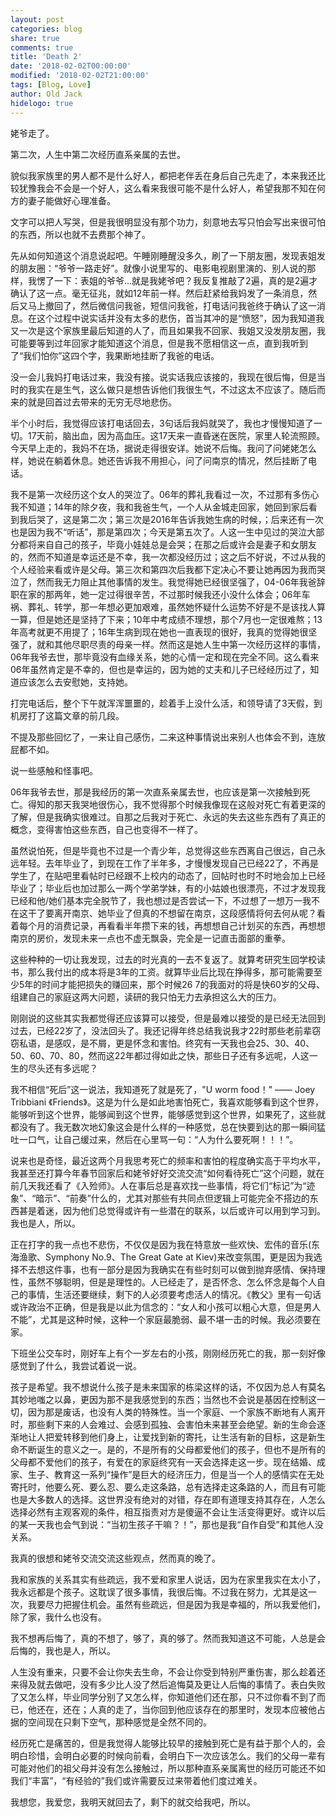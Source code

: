 ```yaml
---
layout: post
categories: blog
share: true
comments: true
title: 'Death 2'
date: '2018-02-02T00:00:00'
modified: '2018-02-02T21:00:00'
tags: [Blog, Love]
author: Old Jack
hidelogo: true
---
```

姥爷走了。

第二次，人生中第二次经历直系亲属的去世。

貌似我家族里的男人都不是什么好人，都把老伴丢在身后自己先走了，本来我还比较犹豫我会不会是一个好人，这么看来我很可能不是什么好人，希望我那不知在何方的妻子能做好心理准备。

文字可以把人写哭，但是我很明显没有那个功力，刻意地去写只怕会写出来很可怕的东西，所以也就不去费那个神了。

先从如何知道这个消息说起吧。午睡刚睡醒没多久，刷了一下朋友圈，发现表姐发的朋友圈：“爷爷一路走好”。就像小说里写的、电影电视剧里演的、别人说的那样，我愣了一下：表姐的爷爷...就是我姥爷吧？我反复推敲了2遍，真的是2遍才确认了这一点。毫无征兆，就如12年前一样。然后赶紧给我妈发了一条消息，然后又马上撤回了，然后微信问我爸，短信问我爸，打电话问我爸终于确认了这一消息。在这个过程中说实话并没有太多的悲伤，首当其冲的是“愤怒”，因为我知道我又一次是这个家族里最后知道的人了，而且如果我不回家、我姐又没发朋友圈，我可能要等到过年回家才能知道这个消息，但是我不愿相信这一点，直到我听到了“我们怕你”这四个字，我果断地挂断了我爸的电话。

没一会儿我妈打电话过来，我没有接。说实话我应该接的，我现在很后悔，但是当时的我实在是生气，这么做只是想告诉他们我很生气，不过这太不应该了。随后而来的就是回首过去带来的无穷无尽地悲伤。

半个小时后，我觉得应该打电话回去，3句话后我妈就哭了，我也才慢慢知道了一切。17天前，脑出血，因为高血压。这17天来一直昏迷在医院，家里人轮流照顾。今天早上走的，我妈不在场，据说走得很安详。她说不后悔。我问了问姥姥怎么样，她说在躺着休息。她还告诉我不用担心，问了问南京的情况，然后挂断了电话。

我不是第一次经历这个女人的哭泣了。06年的葬礼我看过一次，不过那有多伤心我不知道；14年的除夕夜，我和我爸生气，一个人从金城走回家，她回到家后看到我后哭了，这是第二次；第三次是2016年告诉我她生病的时候，；后来还有一次也是因为我不“听话”，那是第四次；今天是第五次了。人这一生中见过的哭泣大部分都将来自自己的孩子，毕竟小娃娃总是会哭；在那之后或许会是妻子和女朋友的，然而不知道是幸运还是不幸，我一次都没经历过；这之后不好说，不过从我的个人经验来看或许是父母。第三次和第四次后我都下定决心不要让她再因为我而哭泣了，然而我无力阻止其他事情的发生。我觉得她已经很坚强了，04-06年我爸辞职在家的那两年，她一定过得很辛苦，不过那时候我还小没什么体会；06年车祸、葬礼、转学，那一年想必更加艰难，虽然她怀疑什么运势不好是不是该找人算一算，但是她还是坚持了下来；10年中考成绩不理想，那个7月也一定很难熬；13年高考就更不用提了；16年生病到现在她也一直表现的很好，我真的觉得她很坚强了，就和其他尽职尽责的母亲一样。然而这是她人生中第一次经历这样的事情，06年我爷去世，那毕竟没有血缘关系，她的心情一定和现在完全不同。这么看来06年虽然肯定是不幸的，但也是幸运的，因为她的丈夫和儿子已经经历过了，知道应该怎么去安慰她，支持她。

打完电话后，整个下午就浑浑噩噩的，趁着手上没什么活，和领导请了3天假，到机房打了这篇文章的前几段。

<div class="text-divider"></div>

不提及那些回忆了，一来让自己感伤，二来这种事情说出来别人也体会不到，连放屁都不如。

说一些感触和怪事吧。

06年我爷去世，那是我经历的第一次直系亲属去世，也应该是第一次接触到死亡。得知的那天我哭地很伤心，我不觉得那个时候我像现在这般对死亡有着更深的了解，但是我确实很难过。自那之后我对于死亡、永远的失去这些东西有了真正的概念，变得害怕这些东西，自己也变得不一样了。

虽然说怕死，但是毕竟也不过是一个青少年，总觉得这些东西离自己很远，自己永远年轻。去年毕业了，到现在工作了半年多，才慢慢发现自己已经22了，不再是学生了，在贴吧里看帖时已经跟不上校内的动态了，回帖时也时不时地会加上已经毕业了；毕业后也加过那么一两个学弟学妹，有的小姑娘也很漂亮，不过才发现我已经和他/她们基本完全脱节了，我也想过是否尝试一下，不过想了一想万一我不在这干了要离开南京、她毕业了但真的不想留在南京，这段感情将何去何从呢？看着每个月的消费记录，再看看半年攒下来的钱，再想想自己计划买的东西，再想想南京的房价，发现未来一点也不虚无飘袅，完全是一记直击面部的重拳。

这些种种的一切让我发现，过去的时光真的一去不复返了。就算考研究生回学校读书，那么我付出的成本将是3年的工资。就算毕业后比现在挣得多，那可能需要至少5年的时间才能把损失的赚回来，那个时候26 7的我面对的将是快60岁的父母、组建自己的家庭这两大问题，读研的我只怕无力去承担这么大的压力。

刚刚说的这些其实我都觉得还应该算可以接受，但是最难以接受的是已经无法回到过去，已经22岁了，没法回头了。我还记得年终总结我说我才22时那些老前辈窃窃私语，是感叹，是不屑，更是怀念和害怕。终究有一天我也会25、30、40、50、60、70、80，然而这22年都过得如此之快，那些日子还有多远呢，人这一生的尽头还有多远呢？

我不相信“死后”这一说法，我知道死了就是死了，"U worm food！" —— Joey Tribbiani 《Friends》。这是为什么是如此地害怕死亡，我喜欢能够看到这个世界，能够听到这个世界，能够闻到这个世界，能够感觉到这个世界，如果死了，这些就都没有了。我无数次地幻象这会是什么样的一种感觉，总在快要到达的那一瞬间猛吐一口气，让自己缓过来，然后在心里骂一句：“人为什么要死啊！！！”。

说来也是奇怪，最近这两个月我思考死亡的频率和害怕的程度确实高于平均水平，我甚至还打算今年春节回家后和姥爷好好交流交流“如何看待死亡”这个问题，就在前几天我还看了《入殓师》。人在事后总是喜欢找一些事情，将它们“标记”为“迹象”、“暗示”、“前奏”什么的，尤其对那些有共同点但逻辑上可能完全不搭边的东西甚是着迷，因为他们总觉得或许有一些潜在的联系，以后或许可以用到学习到。我也是人，所以。

正在打字的我一点也不悲伤，不仅仅是因为我在特意放一些欢快、宏伟的音乐(东海渔歌、Symphony No.9、The Great Gate at Kiev)来改变氛围，更是因为我选择不去想这件事，也有一部分是因为我确实在有些时刻可以做到抛弃感情、保持理性，虽然不够聪明，但是是理性的。人已经走了，是否怀念、怎么怀念是每个人自己的事情，生活还要继续，剩下的人必须要考虑活人的情况。《教父》里有一句话或许政治不正确，但是我是以此为信念的：“女人和小孩可以粗心大意，但是男人不能”，尤其是这种时候，这种一个家庭最脆弱、最不堪一击的时候。我必须要在家。

<div class="text-divider"></div>

下班坐公交车时，刚好车上有个一岁左右的小孩，刚刚经历死亡的我，那一刻好像感觉到了什么，我尝试着说一说。

孩子是希望。我不想说什么孩子是未来国家的栋梁这样的话，不仅因为总人有莫名其妙地嗤之以鼻，更因为那不是我感觉到的东西；当然也不会说是基因在控制这一切，因为那是废话，也没有人类的特殊性。当一个家庭、一个家族不断地有人离开时，那些剩下来的人会难过、会感到孤独、会害怕未来甚至会绝望。新的生命会逐渐地让人把爱转移到他们身上，让爱找到新的寄托，让生活有新的目标，这是新生命不断诞生的意义之一。是的，不是所有的父母都爱他们的孩子，但也不是所有的父母都不爱他们的孩子，有爱在的家庭终究有一天会选择走这一步。现在结婚、成家、生子、教育这一系列“操作”是巨大的经济压力，但是当一个人的感情实在无处寄托时，他要么死、要么忍、要么走这条路，总有选择走这条路的人，而且有可能也是大多数人的选择。这世界没有绝对的对错，存在即有道理支持其存在，人怎么选择必然有主观客观的条件，相互指责对方是傻逼不会让生活变得更好。或许以后的某一天我也会气到说：“当初生孩子干嘛？！”，那也是我“自作自受”和其他人没关系。

<div class="text-divider"></div>

我真的很想和姥爷交流交流这些观点，然而真的晚了。

我和家族的关系其实有些疏远，我不爱和家里人说话，因为在家里我实在太小了，我永远都是个孩子。这耽误了很多事情，我很后悔。不过我在努力，尤其是这一次，我要尽力把握住机会。虽然有些疏远，但是因为我是幸福的，所以我爱他们，除了家，我什么也没有。

我不想再后悔了，真的不想了，够了，真的够了。然而我知道这不可能，人总是会后悔的，我也是人，所以。

人生没有重来，只要不会让你失去生命，不会让你受到特别严重伤害，那么趁着还来得及就去做吧，没有多少比人没了然后追悔莫及更让人后悔的事情了。表白失败了又怎么样，毕业同学分别了又怎么样，你知道他们还在那，只不过你看不到了而已，他还在，还在；人真的走了，当你回到他应该存在的那里时，发现本应被他占据的空间现在只剩下空气，那种感觉是全然不同的。

经历死亡是痛苦的，但是我觉得人能够比较早的接触到死亡是有益于那个人的，会明白珍惜，会明白必要的时候向前看，会明白下一次应该怎么。我们的父母一辈有可能对他们的祖父母并没有怎么接触过，所以那种直系亲属离世的经历可能还不如我们“丰富”，“有经验的”我们或许需要反过来带着他们度过难关。

<div class="text-divider"></div>

我想您，我爱您，我明天就回去了，剩下的就交给我吧，所以。